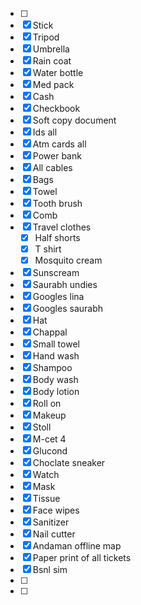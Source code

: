 - [ ]
- [x] Stick
- [x] Tripod
- [x] Umbrella
- [x] Rain coat
- [x] Water bottle
- [x] Med pack
- [x] Cash
- [x] Checkbook
- [x] Soft copy document
- [x] Ids all
- [x] Atm cards all
- [x] Power bank
- [x] All cables
- [x] Bags
- [x] Towel
- [x] Tooth brush
- [x] Comb
- [x] Travel clothes
    - [x] Half shorts
    - [x] T shirt
    - [x] Mosquito cream
- [x] Sunscream
- [x] Saurabh undies
- [x] Googles lina
- [x] Googles saurabh
- [x] Hat
- [x] Chappal
- [x] Small towel
- [x] Hand wash
- [x] Shampoo
- [x] Body wash
- [x] Body lotion
- [x] Roll on
- [x] Makeup
- [x] Stoll
- [x] M-cet 4
- [x] Glucond
- [x] Choclate sneaker
- [x] Watch
- [x] Mask
- [x] Tissue
- [x] Face wipes
- [x] Sanitizer
- [x] Nail cutter
- [x] Andaman offline map
- [x] Paper print of all tickets
- [x] Bsnl sim
- [ ]
- [ ]